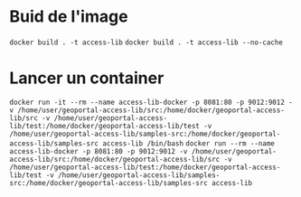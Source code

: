 # Buid de l'image 

`docker build . -t access-lib`
`docker build . -t access-lib --no-cache`

# Lancer un container 

`docker run -it --rm --name access-lib-docker -p 8081:80 -p 9012:9012 -v /home/user/geoportal-access-lib/src:/home/docker/geoportal-access-lib/src -v /home/user/geoportal-access-lib/test:/home/docker/geoportal-access-lib/test -v /home/user/geoportal-access-lib/samples-src:/home/docker/geoportal-access-lib/samples-src access-lib /bin/bash`
`docker run --rm --name access-lib-docker -p 8081:80 -p 9012:9012 -v /home/user/geoportal-access-lib/src:/home/docker/geoportal-access-lib/src -v /home/user/geoportal-access-lib/test:/home/docker/geoportal-access-lib/test -v /home/user/geoportal-access-lib/samples-src:/home/docker/geoportal-access-lib/samples-src access-lib`